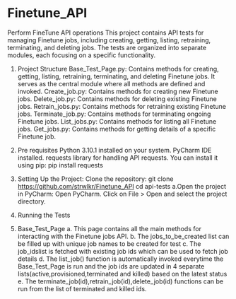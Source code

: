 # Finetune_API
Perform FineTune API operations
This project contains API tests for managing Finetune jobs, including creating, getting, listing, retraining, terminating, and deleting jobs. The tests are organized into separate modules, each focusing on a specific functionality.

1. Project Structure
  Base_Test_Page.py: Contains methods for creating, getting, listing, retraining, terminating, and deleting Finetune jobs. It serves as the central module where all methods are defined and invoked.
  Create_job.py: Contains methods for creating new Finetune jobs.
  Delete_job.py: Contains methods for deleting existing Finetune jobs.
  Retrain_jobs.py: Contains methods for retraining existing Finetune jobs.
  Terminate_job.py: Contains methods for terminating ongoing Finetune jobs.
  List_jobs.py: Contains methods for listing all Finetune jobs.
  Get_jobs.py: Contains methods for getting details of a specific Finetune job.

2. Pre requisites
  Python 3.10.1 installed on your system.
  PyCharm IDE installed.
  requests library for handling API requests. You can install it using pip:
  pip install requests

3. Setting Up the Project: 
  Clone the repository:
  git clone https://github.com/strwlkr/Finetune_API
  cd api-tests
  a.Open the project in PyCharm:
  Open PyCharm.
  Click on File > Open and select the project directory.

4. Running the Tests
  1. Base_Test_Page
  a. This page contains all the main methods for interacting with the Finetune jobs API.
  b. The jobs_to_be_created list can be filled up with unique job names to be created for test
  c. The job_idslist is fetched with existing job ids which can be used to fetch job details
  d. The list_job() function is automatically invoked everytime the Base_Test_Page is run and the job ids are updated in 4 separate lists(active,provisioned,terminated and killed) based on the latest status
  e. The terminate_job(id),retrain_job(id),delete_job(id) functions can be run from the list of terminated and killed ids.


